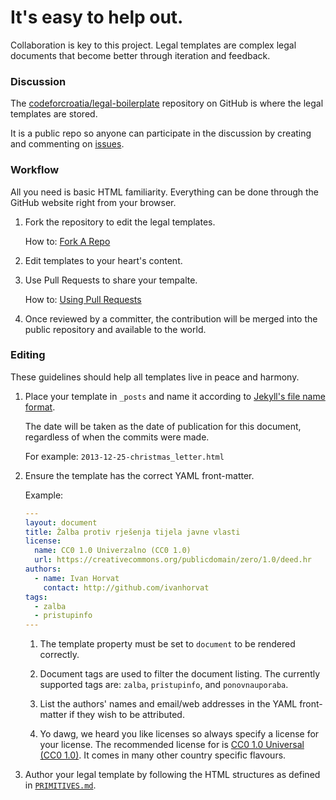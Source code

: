 # It's easy to help out.

Collaboration is key to this project. Legal templates are complex legal documents that become better through iteration and feedback.

### Discussion

The [codeforcroatia/legal-boilerplate](https://github.com/codeforcroatia/legal-boilerplate) repository on GitHub is where the legal templates are stored.

It is a public repo so anyone can participate in the discussion by creating and commenting on [issues](https://github.com/codeforcroatia/legal-boilerplate/issues).

### Workflow

All you need is basic HTML familiarity. Everything can be done through the GitHub website right from your browser.

1. Fork the repository to edit the legal templates.

    How to: [Fork A Repo](https://help.github.com/articles/fork-a-repo)

1. Edit templates to your heart's content.

1. Use Pull Requests to share your tempalte.

    How to: [Using Pull Requests](https://help.github.com/articles/using-pull-requests)

1. Once reviewed by a committer, the contribution will be merged into the public repository and available to the world.

### Editing

These guidelines should help all templates live in peace and harmony.

1. Place your template in `_posts` and name it according to [Jekyll's file name format](http://jekyllrb.com/docs/posts/).

    The date will be taken as the date of publication for this document, regardless of when the commits were made.

    For example: `2013-12-25-christmas_letter.html`

1. Ensure the template has the correct YAML front-matter.

    Example:

    ```yaml
    ---
    layout: document
    title: Žalba protiv rješenja tijela javne vlasti
    license:
      name: CC0 1.0 Univerzalno (CC0 1.0)
      url: https://creativecommons.org/publicdomain/zero/1.0/deed.hr
    authors:
      - name: Ivan Horvat
        contact: http://github.com/ivanhorvat
    tags:
      - zalba
      - pristupinfo
    ---
    ```

    1. The template property must be set to `document` to be rendered correctly.

    1. Document tags are used to filter the document listing. The currently supported tags are: `zalba`, `pristupinfo`, and `ponovnauporaba`.

    1. List the authors' names and email/web addresses in the YAML front-matter if they wish to be attributed.

    1. Yo dawg, we heard you like licenses so always specify a license for your license. The recommended license for is [CC0 1.0 Universal (CC0 1.0)](https://creativecommons.org/publicdomain/zero/1.0/deed.hr). It comes in many other country specific flavours.

1. Author your legal template by following the HTML structures as defined in [`PRIMITIVES.md`](PRIMITIVES.md).
